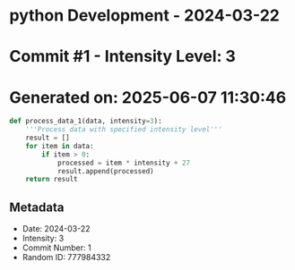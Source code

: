 ﻿# python Development - 2024-03-22
# Commit #1 - Intensity Level: 3
# Generated on: 2025-06-07 11:30:46
```python
def process_data_1(data, intensity=3):
    '''Process data with specified intensity level'''
    result = []
    for item in data:
        if item > 0:
            processed = item * intensity + 27
            result.append(processed)
    return result
```
## Metadata
- Date: 2024-03-22
- Intensity: 3
- Commit Number: 1
- Random ID: 777984332
